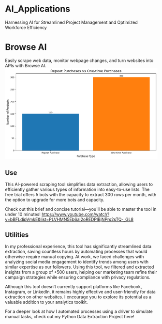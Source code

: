 # AI_Applications
Harnessing AI for Streamlined Project Management and Optimized Workforce Efficiency

# Browse AI
Easily scrape web data, monitor webpage changes, and turn websites into APIs with Browse AI.
![Alt text](https://raw.githubusercontent.com/FrankCoRa/PostreSQL_Cleaning/main/Findings.png)
## Use
This AI-powered scraping tool simplifies data extraction, allowing users to efficiently gather various types of information into easy-to-use lists. The free trial offers 5 bots with the capacity to extract 300 rows per month, with the option to upgrade for more bots and capacity.


Check out this brief and concise tutorial—you'll be able to master the tool in under 10 minutes!
https://www.youtube.com/watch?v=bBFLdipVmkE&list=PLVHMN5Eb6al2oREDPlBjNPrs2sTQ-_GL8

## Utilities
In my professional experience, this tool has significantly streamlined data extraction, saving countless hours by automating processes that would otherwise require manual copying. At work, we faced challenges with analyzing social media engagement to identify trends among users with similar expertise as our followers. Using this tool, we filtered and extracted insights from a group of +500 users, helping our marketing team refine their campaign strategies while ensuring compliance with privacy regulations.

Although this tool doesn’t currently support platforms like Facebook, Instagram, or LinkedIn, it remains highly effective and user-friendly for data extraction on other websites. I encourage you to explore its potential as a valuable addition to your analytics toolkit.

For a deeper look at how I automated processes using a driver to simulate manual tasks, check out my Python Data Extraction Project here!
